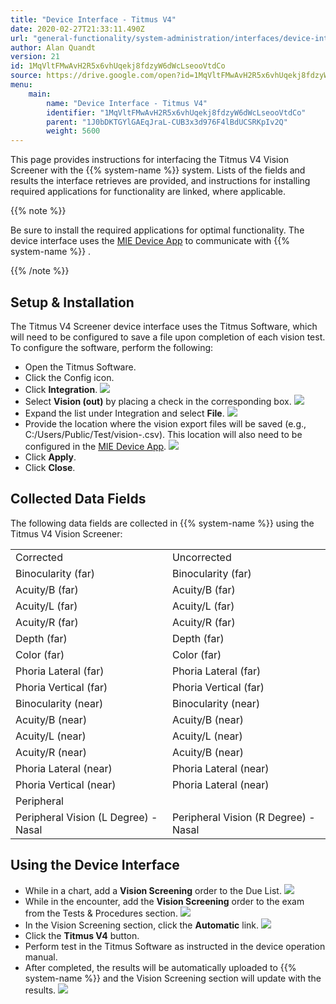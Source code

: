 ```yaml
---
title: "Device Interface - Titmus V4"
date: 2020-02-27T21:33:11.490Z
url: "general-functionality/system-administration/interfaces/device-interface-titmus-v4.html"
author: Alan Quandt
version: 21
id: 1MqVltFMwAvH2R5x6vhUqekj8fdzyW6dWcLseooVtdCo
source: https://drive.google.com/open?id=1MqVltFMwAvH2R5x6vhUqekj8fdzyW6dWcLseooVtdCo
menu:
    main:
        name: "Device Interface - Titmus V4"
        identifier: "1MqVltFMwAvH2R5x6vhUqekj8fdzyW6dWcLseooVtdCo"
        parent: "1J0bDKTGYlGAEqJraL-CUB3x3d976F4lBdUCSRKpIv2Q"
        weight: 5600
---
```

This page provides instructions for interfacing the Titmus V4 Vision Screener with the {{% system-name %}} system. Lists of the fields and results the interface retrieves are provided, and instructions for installing required applications for functionality are linked, where applicable. 

{{% note %}}

Be sure to install the required applications for optimal functionality. The device interface uses the [MIE Device App](installing-mie-device-app.html) to communicate with {{% system-name %}} .

{{% /note %}}


## Setup & Installation

The Titmus V4 Screener device interface uses the Titmus Software, which will need to be configured to save a file upon completion of each vision test. To configure the software, perform the following:

* Open the Titmus Software.   
* Click the Config icon.   
* Click <strong>Integration</strong>.  ![](../../../external_files/0b604b00c890dbb515416af417accd92.png)   
* Select <strong>Vision (out)</strong> by placing a check in the corresponding box.  ![](../../../external_files/f5fd57e8845622a28b8cf0b78b4f1980.png)   
* Expand the list under Integration and select <strong>File</strong>.  ![](../../../external_files/4fca17b9ba63b601b180a2da3a335d8d.png)   
* Provide the location where the vision export files will be saved (e.g., C:/Users/Public/Test/vision-.csv). This location will also need to be configured in the [MIE Device App](installing-mie-device-app.html).  ![](../../../external_files/b634e7eb1b4e0163e431470e52735e15.png)   
* Click <strong>Apply</strong>.   
* Click <strong>Close</strong>.

## Collected Data Fields

The following data fields are collected in {{% system-name %}} using the Titmus V4 Vision Screener:

<table>
  <tr>
    <td>
Corrected    </td>
    <td>
Uncorrected    </td>
  </tr>
  <tr>
    <td>
Binocularity (far)    </td>
    <td>
Binocularity (far)    </td>
  </tr>
  <tr>
    <td>
Acuity/B (far)    </td>
    <td>
Acuity/B (far)    </td>
  </tr>
  <tr>
    <td>
Acuity/L (far)    </td>
    <td>
Acuity/L (far)    </td>
  </tr>
  <tr>
    <td>
Acuity/R (far)    </td>
    <td>
Acuity/R (far)    </td>
  </tr>
  <tr>
    <td>
Depth (far)    </td>
    <td>
Depth (far)    </td>
  </tr>
  <tr>
    <td>
Color (far)    </td>
    <td>
Color (far)    </td>
  </tr>
  <tr>
    <td>
Phoria Lateral (far)    </td>
    <td>
Phoria Lateral (far)    </td>
  </tr>
  <tr>
    <td>
Phoria Vertical (far)    </td>
    <td>
Phoria Vertical (far)    </td>
  </tr>
  <tr>
    <td>
Binocularity (near)    </td>
    <td>
Binocularity (near)    </td>
  </tr>
  <tr>
    <td>
Acuity/B (near)    </td>
    <td>
Acuity/B (near)    </td>
  </tr>
  <tr>
    <td>
Acuity/L (near)    </td>
    <td>
Acuity/L (near)    </td>
  </tr>
  <tr>
    <td>
Acuity/R (near)    </td>
    <td>
Acuity/B (near)    </td>
  </tr>
  <tr>
    <td>
Phoria Lateral (near)    </td>
    <td>
Phoria Lateral (near)    </td>
  </tr>
  <tr>
    <td>
Phoria Vertical (near)    </td>
    <td>
Phoria Lateral (near)    </td>
  </tr>
  <tr>
    <td colspan="2">
Peripheral    </td>
  </tr>
  <tr>
    <td>
Peripheral Vision (L Degree) - Nasal    </td>
    <td>
Peripheral Vision (R Degree) - Nasal    </td>
  </tr>
</table>

## Using the Device Interface

* While in a chart, add a <strong>Vision Screening</strong> order to the Due List.  ![](../../../external_files/bd458f5bee089fcc102e4697ce9673d1.png)   
* While in the encounter, add the <strong>Vision Screening</strong> order to the exam from the Tests & Procedures section.  ![](../../../external_files/34122fe028ef7f79b279360300d68f25.png)   
* In the Vision Screening section, click the <strong>Automatic</strong> link.  ![](../../../external_files/54fc17a60bfe31fdcb908a7c1b282ee6.png)   
* Click the <strong>Titmus V4</strong> button.   
* Perform test in the Titmus Software as instructed in the device operation manual.   
* After completed, the results will be automatically uploaded to {{% system-name %}} and the Vision Screening section will update with the results.  ![](../../../external_files/d4204100c9460f0d20322b3a837628f5.png)
